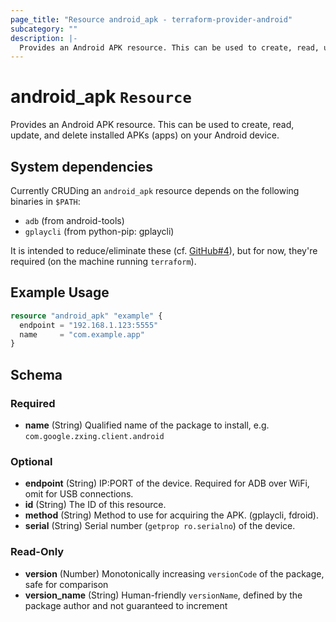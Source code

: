```yaml
---
page_title: "Resource android_apk - terraform-provider-android"
subcategory: ""
description: |-
  Provides an Android APK resource. This can be used to create, read, update, and delete installed APKs (apps) on your Android device.
---
```


# android_apk `Resource`

Provides an Android APK resource. This can be used to create, read, update, and delete installed APKs (apps) on your Android device.

## System dependencies

Currently CRUDing an `android_apk` resource depends on the following binaries in `$PATH`:
- `adb` (from android-tools)
- `gplaycli` (from python-pip: gplaycli)

It is intended to reduce/eliminate these (cf. [GitHub#4](//github.com/OJFord/terraform-provider-android/issues/4)), but for now, they're required (on the machine running `terraform`).

## Example Usage

```terraform
resource "android_apk" "example" {
  endpoint = "192.168.1.123:5555"
  name     = "com.example.app"
}
```


<!-- schema generated by tfplugindocs -->
## Schema

### Required

- **name** (String) Qualified name of the package to install, e.g. `com.google.zxing.client.android`

### Optional

- **endpoint** (String) IP:PORT of the device. Required for ADB over WiFi, omit for USB connections.
- **id** (String) The ID of this resource.
- **method** (String) Method to use for acquiring the APK. (gplaycli, fdroid).
- **serial** (String) Serial number (`getprop ro.serialno`) of the device.

### Read-Only

- **version** (Number) Monotonically increasing `versionCode` of the package, safe for comparison
- **version_name** (String) Human-friendly `versionName`, defined by the package author and not guaranteed to increment


